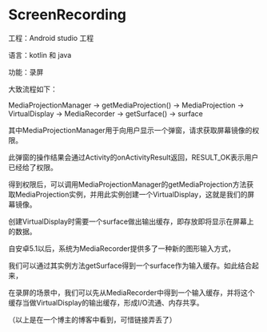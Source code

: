 # ScreenRecording
工程：Android studio 工程

语言：kotlin 和 java

功能：录屏

大致流程如下：

MediaProjectionManager -> getMediaProjection() -> MediaProjection -> VirtualDisplay -> MediaRecorder -> getSurface() -> surface


其中MediaProjectionManager用于向用户显示一个弹窗，请求获取屏幕镜像的权限。

此弹窗的操作结果会通过Activity的onActivityResult返回，RESULT_OK表示用户已经给了权限。

得到权限后，可以调用MediaProjectionManager的getMediaProjection方法获取MediaProjection实例，并用此实例创建一个VirtualDisplay，这就是我们的屏幕镜像。

创建VirtualDisplay时需要一个surface做出输出缓存，即存放即将显示在屏幕上的数据。

自安卓5.1以后，系统为MediaRecorder提供多了一种新的图形输入方式，

我们可以通过其实例方法getSurface得到一个surface作为输入缓存。如此结合起来，

在录屏的场景中，我们可以先从MediaRecorder中得到一个输入缓存，并将这个缓存当做VirtualDisplay的输出缓存，形成I/O流通、内存共享。


（以上是在一个博主的博客中看到，可惜链接弄丢了）
